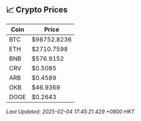 ## 📈 Crypto Prices

| Coin | Price |
| ---- | ----- |
| BTC | $98752.8236 |
| ETH | $2710.7598 |
| BNB | $576.9152 |
| CRV | $0.5085 |
| ARB | $0.4589 |
| OKB | $46.9369 |
| DOGE | $0.2643 |

_Last Updated: 2025-02-04 17:45:21.429 +0800 HKT_
